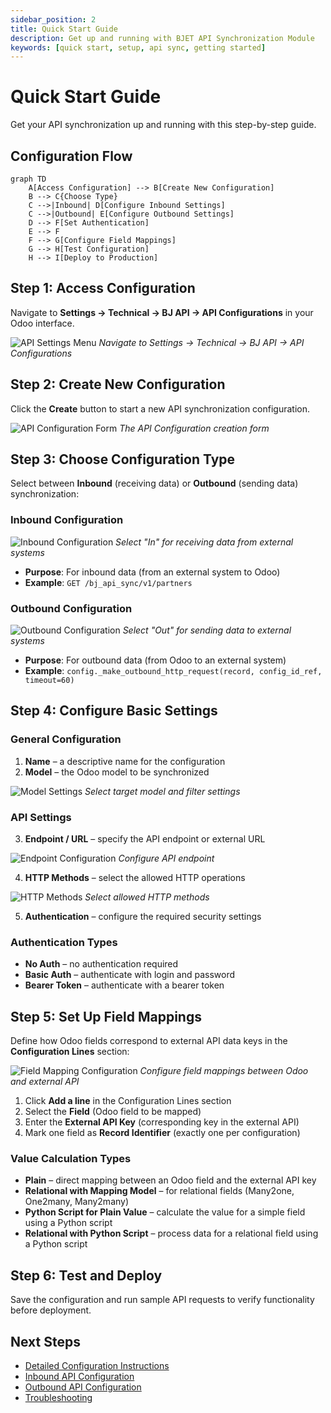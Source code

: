 ```yaml
---
sidebar_position: 2
title: Quick Start Guide
description: Get up and running with BJET API Synchronization Module
keywords: [quick start, setup, api sync, getting started]
---
```


# Quick Start Guide

Get your API synchronization up and running with this step-by-step guide.

## Configuration Flow

```mermaid
graph TD
    A[Access Configuration] --> B[Create New Configuration]
    B --> C{Choose Type}
    C -->|Inbound| D[Configure Inbound Settings]
    C -->|Outbound| E[Configure Outbound Settings]
    D --> F[Set Authentication]
    E --> F
    F --> G[Configure Field Mappings]
    G --> H[Test Configuration]
    H --> I[Deploy to Production]
```

## Step 1: Access Configuration

Navigate to **Settings → Technical → BJ API → API Configurations** in your Odoo interface.

![API Settings Menu](/img/api-sync/api-settings-menu.png)
*Navigate to Settings → Technical → BJ API → API Configurations*

## Step 2: Create New Configuration

Click the **Create** button to start a new API synchronization configuration.

![API Configuration Form](/img/api-sync/api-configuration-form.png)
*The API Configuration creation form*

## Step 3: Choose Configuration Type

Select between **Inbound** (receiving data) or **Outbound** (sending data) synchronization:

### Inbound Configuration
![Inbound Configuration](/img/api-sync/inbound-configuration.png)
*Select "In" for receiving data from external systems*

- **Purpose**: For inbound data (from an external system to Odoo)
- **Example**: `GET /bj_api_sync/v1/partners`

### Outbound Configuration  
![Outbound Configuration](/img/api-sync/outbound-configuration.png)
*Select "Out" for sending data to external systems*

- **Purpose**: For outbound data (from Odoo to an external system)
- **Example**: `config._make_outbound_http_request(record, config_id_ref, timeout=60)`

## Step 4: Configure Basic Settings

### General Configuration
1. **Name** – a descriptive name for the configuration
2. **Model** – the Odoo model to be synchronized

![Model Settings](/img/api-sync/model-settings.png)
*Select target model and filter settings*

### API Settings
3. **Endpoint / URL** – specify the API endpoint or external URL

![Endpoint Configuration](/img/api-sync/endpoint-config.png)
*Configure API endpoint*

4. **HTTP Methods** – select the allowed HTTP operations

![HTTP Methods](/img/api-sync/http-methods-config.png)
*Select allowed HTTP methods*

5. **Authentication** – configure the required security settings

### Authentication Types

- **No Auth** – no authentication required
- **Basic Auth** – authenticate with login and password
- **Bearer Token** – authenticate with a bearer token

## Step 5: Set Up Field Mappings

Define how Odoo fields correspond to external API data keys in the **Configuration Lines** section:

![Field Mapping Configuration](/img/api-sync/field-mapping.png)
*Configure field mappings between Odoo and external API*

1. Click **Add a line** in the Configuration Lines section
2. Select the **Field** (Odoo field to be mapped)
3. Enter the **External API Key** (corresponding key in the external API)
4. Mark one field as **Record Identifier** (exactly one per configuration)

### Value Calculation Types

- **Plain** – direct mapping between an Odoo field and the external API key
- **Relational with Mapping Model** – for relational fields (Many2one, One2many, Many2many)
- **Python Script for Plain Value** – calculate the value for a simple field using a Python script
- **Relational with Python Script** – process data for a relational field using a Python script

## Step 6: Test and Deploy

Save the configuration and run sample API requests to verify functionality before deployment.

## Next Steps

- [Detailed Configuration Instructions](configuration/overview)
- [Inbound API Configuration](configuration/inbound-api)
- [Outbound API Configuration](configuration/outbound-api)
- [Troubleshooting](troubleshooting)